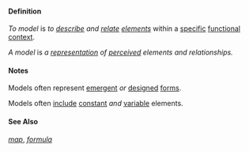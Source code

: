 #### Definition

*To model* is *to [describe](https://github.com/gcassel/Modular-Organization-Terminology/blob/master/terms/describe.md) and [relate](https://github.com/gcassel/Modular-Organization-Terminology/blob/master/terms/relationship.md) [elements](https://github.com/gcassel/Modular-Organization-Terminology/blob/master/terms/element.md)* within a [specific](https://github.com/gcassel/Modular-Organization-Terminology/blob/master/terms/specific.md) [functional](https://github.com/gcassel/Modular-Organization-Terminology/blob/master/terms/function.md) [context](https://github.com/gcassel/Modular-Organization-Terminology/blob/master/terms/context.md).

*A model* is *a [representation](https://github.com/gcassel/Modular-Organization-Terminology/blob/master/terms/represent.md) of [perceived](https://github.com/gcassel/Modular-Organization-Terminology/blob/master/terms/perceive.md) elements and relationships.*  

#### Notes

Models often represent [emergent](https://github.com/gcassel/Modular-Organization-Terminology/blob/master/terms/emergence.md) *or* [designed](https://github.com/gcassel/Modular-Organization-Terminology/blob/master/terms/design.md) [forms](https://github.com/gcassel/Modular-Organization-Terminology/blob/master/terms/form.md).

Models often [include](https://github.com/gcassel/Modular-Organization-Terminology/blob/master/terms/include.md) [constant](https://github.com/gcassel/Modular-Organization-Terminology/blob/master/terms/constant.md) *and* [variable](https://github.com/gcassel/Modular-Organization-Terminology/blob/master/terms/variable.md) elements.


#### See Also 

*[map](https://github.com/gcassel/Modular-Organization-Terminology/blob/master/terms/map.md)*, *[formula](https://github.com/gcassel/Modular-Organization-Terminology/blob/master/terms/formula.md)*
